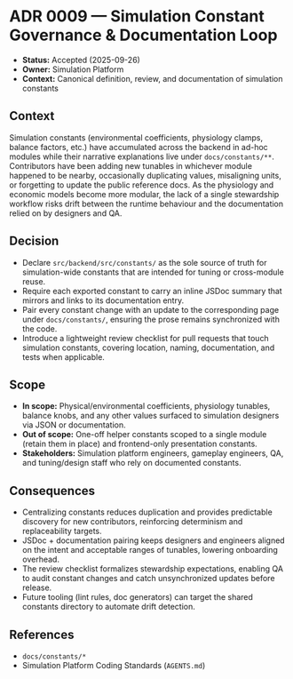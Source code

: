 # ADR 0009 — Simulation Constant Governance & Documentation Loop

- **Status:** Accepted (2025-09-26)
- **Owner:** Simulation Platform
- **Context:** Canonical definition, review, and documentation of simulation constants

## Context

Simulation constants (environmental coefficients, physiology clamps, balance
factors, etc.) have accumulated across the backend in ad-hoc modules while their
narrative explanations live under `docs/constants/**`. Contributors have been
adding new tunables in whichever module happened to be nearby, occasionally
duplicating values, misaligning units, or forgetting to update the public
reference docs. As the physiology and economic models become more modular, the
lack of a single stewardship workflow risks drift between the runtime behaviour
and the documentation relied on by designers and QA.

## Decision

- Declare `src/backend/src/constants/` as the sole source of truth for
  simulation-wide constants that are intended for tuning or cross-module reuse.
- Require each exported constant to carry an inline JSDoc summary that mirrors
  and links to its documentation entry.
- Pair every constant change with an update to the corresponding page under
  `docs/constants/`, ensuring the prose remains synchronized with the code.
- Introduce a lightweight review checklist for pull requests that touch
  simulation constants, covering location, naming, documentation, and tests when
  applicable.

## Scope

- **In scope:** Physical/environmental coefficients, physiology tunables,
  balance knobs, and any other values surfaced to simulation designers via JSON
  or documentation.
- **Out of scope:** One-off helper constants scoped to a single module (retain
  them in place) and frontend-only presentation constants.
- **Stakeholders:** Simulation platform engineers, gameplay engineers, QA, and
  tuning/design staff who rely on documented constants.

## Consequences

- Centralizing constants reduces duplication and provides predictable discovery
  for new contributors, reinforcing determinism and replaceability targets.
- JSDoc + documentation pairing keeps designers and engineers aligned on the
  intent and acceptable ranges of tunables, lowering onboarding overhead.
- The review checklist formalizes stewardship expectations, enabling QA to audit
  constant changes and catch unsynchronized updates before release.
- Future tooling (lint rules, doc generators) can target the shared constants
  directory to automate drift detection.

## References

- `docs/constants/*`
- Simulation Platform Coding Standards (`AGENTS.md`)
